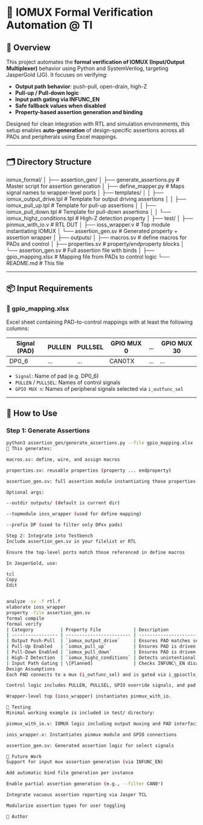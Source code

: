 # 🚦 IOMUX Formal Verification Automation @ TI

## 📘 Overview

This project automates the **formal verification of IOMUX (Input/Output Multiplexer)** behavior using Python and SystemVerilog, targeting JasperGold (JG). It focuses on verifying:

- **Output path behavior**: push-pull, open-drain, high-Z
- **Pull-up / Pull-down logic**
- **Input path gating via INFUNC_EN**
- **Safe fallback values when disabled**
- **Property-based assertion generation and binding**

Designed for clean integration with RTL and simulation environments, this setup enables **auto-generation** of design-specific assertions across all PADs and peripherals using Excel mappings.

---

## 🗂️ Directory Structure

iomux_formal/
│
├── assertion_gen/
│ ├── generate_assertions.py # Master script for assertion generation
│ ├── define_mapper.py # Maps signal names to wrapper-level ports
│ ├── templates/
│ │ ├── iomux_output_drive.tpl # Template for output driving assertions
│ │ ├── iomux_pull_up.tpl # Template for pull-up assertions
│ │ ├── iomux_pull_down.tpl # Template for pull-down assertions
│ │ └── iomux_highz_conditions.tpl # High-Z detection property
│
├── test/
│ ├── pinmux_with_io.v # RTL DUT
│ ├── ioss_wrapper.v # Top module instantiating IOMUX
│ └── assertion_gen.sv # Generated property + assertion wrapper
│
├── outputs/
│ ├── macros.sv # define macros for PADs and control
│ ├── properties.sv # property/endproperty blocks
│ └── assertion_gen.sv # Full assertion file with binds
│
├── gpio_mapping.xlsx # Mapping file from PADs to control logic
└── README.md # This file


---

## 📦 Input Requirements

### 🧾 gpio_mapping.xlsx

Excel sheet containing PAD-to-control mappings with at least the following columns:

| Signal (PAD) | PULLEN | PULLSEL | GPIO MUX 0 | ... | GPIO MUX 30 |
|--------------|--------|---------|------------|-----|--------------|
| DP0_6        | ...    | ...     | CAN0TX     | ... | ...          |

- `Signal`: Name of pad (e.g. DP0_6)
- `PULLEN` / `PULLSEL`: Names of control signals
- `GPIO MUX n`: Names of peripheral signals selected via `i_outfunc_sel`

---

## 🚀 How to Use

### Step 1: Generate Assertions

```bash
python3 assertion_gen/generate_assertions.py --file gpio_mapping.xlsx
📌 This generates:

macros.sv: define, wire, and assign macros

properties.sv: reusable properties (property ... endproperty)

assertion_gen.sv: full assertion module instantiating those properties

Optional args:

--outdir outputs/ (default is current dir)

--topmodule ioss_wrapper (used for define mapping)

--prefix DP (used to filter only DPxx pads)

Step 2: Integrate into Testbench
Include assertion_gen.sv in your filelist or RTL

Ensure the top-level ports match those referenced in define macros

In JasperGold, use:

tcl
Copy
Edit


analyze -sv -f rtl.f
elaborate ioss_wrapper
property -file assertion_gen.sv
formal compile
formal verify
| Category          | Property File            | Description                                                     |
| ----------------- | ------------------------ | --------------------------------------------------------------- |
| Output Push-Pull  | `iomux_output_drive`     | Ensures PAD matches selected peripheral output when mux enabled |
| Pull-Up Enabled   | `iomux_pull_up`          | Ensures PAD is driven high when pull-up is enabled              |
| Pull-Down Enabled | `iomux_pull_down`        | Ensures PAD is driven low when pull-down is enabled             |
| High-Z Detection  | `iomux_highz_conditions` | Detects unintentional high-Z scenarios                          |
| Input Path Gating | \[Planned]               | Checks INFUNC\_EN disables input path correctly                 |
Design Assumptions
Each PAD connects to a mux (i_outfunc_sel) and is gated via i_gpioctlx_oe or equivalent.

Control logic includes PULLEN, PULLSEL, GPIO override signals, and pad directions.

Wrapper-level top (ioss_wrapper) instantiates pinmux_with_io.

🧪 Testing
Minimal working example is included in test/ directory:

pinmux_with_io.v: IOMUX logic including output muxing and PAD interfacing

ioss_wrapper.v: Instantiates pinmux module and GPIO connections

assertion_gen.sv: Generated assertion logic for select signals

📌 Future Work
Support for input mux assertion generation (via INFUNC_EN)

Add automatic bind file generation per instance

Enable partial assertion generation (e.g., --filter CAN0*)

Integrate vacuous assertion reporting via Jasper TCL

Modularize assertion types for user toggling

👤 Author
